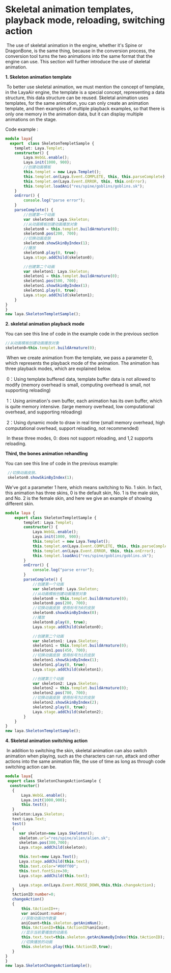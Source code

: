 # Skeletal animation templates, playback mode, reloading, switching action

​        The use of skeletal animation in the engine, whether it's Spine or DragonBone, is the same thing, because in the conversion process, the conversion tool turns the two animations into the same format that the engine can use. This section will further introduce the use of skeletal animation.

**1. Skeleton animation template**

​        To better use skeletal animation, we must mention the concept of template, in the LayaAir engine, the template is a special concept, representing a data structure, this data structure can be reused. Skeletal animation uses templates, for the same animation, you can only create an animation template, and then examples of multiple playback examples, so that there is only one memory in the animation data, but it can display multiple animations on the stage.

Code example :

```typescript
module laya{
  export  class SkeletonTempletSample {
    templet: Laya.Templet;
    constructor() {
        Laya.WebGL.enable();
        Laya.init(1000, 900);
        //创建动画模板
        this.templet = new Laya.Templet();
        this.templet.on(Laya.Event.COMPLETE, this, this.parseComplete);
        this.templet.on(Laya.Event.ERROR, this, this.onError);
        this.templet.loadAni("res/spine/goblins/goblins.sk");
    }
    onError() {
        console.log("parse error");
    }
    parseComplete() {
        //创建第一个动画
        var skeleton0: Laya.Skeleton;
        //从动画模板创建动画播放对象
        skeleton0 = this.templet.buildArmature(0);
        skeleton0.pos(200, 700);
        //切换动画皮肤
        skeleton0.showSkinByIndex(1);
        //播放
        skeleton0.play(0, true);
        Laya.stage.addChild(skeleton0);

        //创建第二个动画
        var skeleton1: Laya.Skeleton;
        skeleton1 = this.templet.buildArmature(0);
        skeleton1.pos(500, 700);
        skeleton1.showSkinByIndex(1);
        skeleton1.play(0, true);
        Laya.stage.addChild(skeleton1);    
    }
}
}
new laya.SkeletonTempletSample();
```



**2. skeletal animation playback mode**

You can see this line of code in the example code in the previous section

```typescript
//从动画模板创建动画播放对象
skeleton0=this.templet.buildArmature(0);
```


​        When we create animation from the template, we pass a parameter 0, which represents the playback mode of the animation. The animation has three playback modes, which are explained below.

​    0：Using template buffered data, template buffer data is not allowed to modify (memory overhead is small, computing overhead is small, not supporting reloading)

​    1：Using animation's own buffer, each animation has its own buffer, which is quite memory intensive. (large memory overhead, low computational overhead, and supporting reloading)

​    2：Using dynamic mode to draw in real time (small memory overhead, high computational overhead, support reloading, not recommended)

​    In these three modes, 0: does not support reloading, and 1,2 supports reloading.



**Third, the bones animation rehandling**

You can see this line of code in the previous example:

```typescript
 //切换动画皮肤、
 skeleton0.showSkinByIndex(1);
```

We've got a parameter 1 here, which means switching to No. 1 skin. In fact, this animation has three skins, 0 is the default skin, No. 1 is the male skin, and No. 2 is the female skin, and here we give an example of showing different skin.

```typescript
module laya {
    export class SkeletonTempletSample {
        templet: Laya.Templet;
        constructor() {
            Laya.WebGL.enable();
            Laya.init(1000, 900);
            this.templet = new Laya.Templet();
            this.templet.on(Laya.Event.COMPLETE, this, this.parseComplete);
            this.templet.on(Laya.Event.ERROR, this, this.onError);
            this.templet.loadAni("res/spine/goblins/goblins.sk");
        }
        onError() {
            console.log("parse error");
        }
        parseComplete() {
            //创建第一个动画
            var skeleton0: Laya.Skeleton;
            //从动画模板创建动画播放对象
            skeleton0 = this.templet.buildArmature(0);
            skeleton0.pos(200, 700);
            //切换动画皮肤 使用标号为0的皮肤
            skeleton0.showSkinByIndex(0);
            //播放
            skeleton0.play(0, true);
            Laya.stage.addChild(skeleton0);

            //创建第二个动画
            var skeleton1: Laya.Skeleton;
            skeleton1 = this.templet.buildArmature(0);
            skeleton1.pos(450, 700);
            //切换动画皮肤 使用标号为1的皮肤
            skeleton1.showSkinByIndex(1);
            skeleton1.play(0, true);
            Laya.stage.addChild(skeleton1);

            //创建第三个动画
            var skeleton2: Laya.Skeleton;
            skeleton2 = this.templet.buildArmature(0);
            skeleton2.pos(700, 700);
            //切换动画皮肤 使用标号为2的皮肤
            skeleton2.showSkinByIndex(2);
            skeleton2.play(0, true);
            Laya.stage.addChild(skeleton2);
        }
    }
}
new laya.SkeletonTempletSample();
```


**4. Skeletal animation switching action**

​        In addition to switching the skin, skeletal animation can also switch animation when playing, such as the characters can run, attack and other actions into the same animation file, the use of time as long as through code switching action can be.

```typescript
module laya{
 export class SkeletonChangeActionSample {
  constructor()
   {
       Laya.WebGL.enable();
       Laya.init(1000,900);
       this.test();
   }
   skeleton:Laya.Skeleton;
   text:Laya.Text;
   test()
   {
      var skeleton=new Laya.Skeleton();
      skeleton.url="res/spine/alien/alien.sk";
      skeleton.pos(300,700);
      Laya.stage.addChild(skeleton);

      this.text=new Laya.Text();
      Laya.stage.addChild(this.text);
      this.text.color="#00ff00";
      this.text.fontSize=30;
      Laya.stage.addChild(this.text);

      Laya.stage.on(Laya.Event.MOUSE_DOWN,this,this.changeAction);
   }
   tActionID:number=0;
   changeAction()
   {
       this.tActionID++;
       var aniCount:number;
       //获取动画动作数量
       aniCount=this.skeleton.getAnimNum();
       this.tActionID=this.tActionID%aniCount;
       //显示当前要播放的动画名
       this.text.text=this.skeleton.getAniNameByIndex(this.tActionID);
       //切换播放的动画
       this.skeleton.play(this.tActionID,true);
   }
}
}
new laya.SkeletonChangeActionSample();
```

